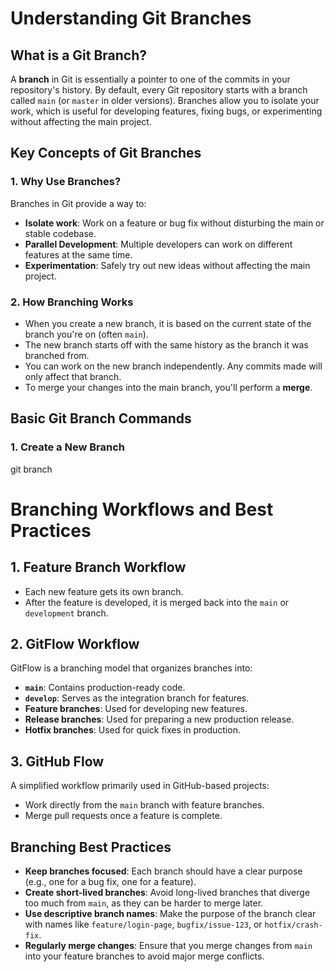 # Understanding Git Branches

## What is a Git Branch?
A **branch** in Git is essentially a pointer to one of the commits in your repository's history. By default, every Git repository starts with a branch called `main` (or `master` in older versions). Branches allow you to isolate your work, which is useful for developing features, fixing bugs, or experimenting without affecting the main project.

## Key Concepts of Git Branches

### 1. **Why Use Branches?**
Branches in Git provide a way to:

- **Isolate work**: Work on a feature or bug fix without disturbing the main or stable codebase.
- **Parallel Development**: Multiple developers can work on different features at the same time.
- **Experimentation**: Safely try out new ideas without affecting the main project.

### 2. **How Branching Works**
- When you create a new branch, it is based on the current state of the branch you're on (often `main`).
- The new branch starts off with the same history as the branch it was branched from.
- You can work on the new branch independently. Any commits made will only affect that branch.
- To merge your changes into the main branch, you'll perform a **merge**.

## Basic Git Branch Commands

### 1. **Create a New Branch**
git branch <branch-name>
# Branching Workflows and Best Practices

## 1. Feature Branch Workflow
- Each new feature gets its own branch.
- After the feature is developed, it is merged back into the `main` or `development` branch.

## 2. GitFlow Workflow
GitFlow is a branching model that organizes branches into:

- **`main`**: Contains production-ready code.
- **`develop`**: Serves as the integration branch for features.
- **Feature branches**: Used for developing new features.
- **Release branches**: Used for preparing a new production release.
- **Hotfix branches**: Used for quick fixes in production.

## 3. GitHub Flow
A simplified workflow primarily used in GitHub-based projects:

- Work directly from the `main` branch with feature branches.
- Merge pull requests once a feature is complete.

## Branching Best Practices

- **Keep branches focused**: Each branch should have a clear purpose (e.g., one for a bug fix, one for a feature).
- **Create short-lived branches**: Avoid long-lived branches that diverge too much from `main`, as they can be harder to merge later.
- **Use descriptive branch names**: Make the purpose of the branch clear with names like `feature/login-page`, `bugfix/issue-123`, or `hotfix/crash-fix`.
- **Regularly merge changes**: Ensure that you merge changes from `main` into your feature branches to avoid major merge conflicts.

